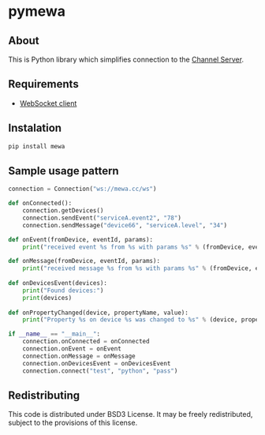 # pymewa

## About
This is Python library which simplifies connection to the [Channel Server](https://github.com/AnthillTech/mewa).

## Requirements

* [WebSocket client](https://github.com/liris/websocket-client)


## Instalation

```bash
pip install mewa
```


## Sample usage pattern


```python
connection = Connection("ws://mewa.cc/ws")

def onConnected():
    connection.getDevices()
    connection.sendEvent("serviceA.event2", "78")
    connection.sendMessage("device66", "serviceA.level", "34")

def onEvent(fromDevice, eventId, params):
    print("received event %s from %s with params %s" % (fromDevice, eventId, params))

def onMessage(fromDevice, eventId, params):
    print("received message %s from %s with params %s" % (fromDevice, eventId, params))
    
def onDevicesEvent(devices):
    print("Found devices:")
    print(devices)
    
def onPropertyChanged(device, propertyName, value):
    print("Property %s on device %s was changed to %s" % (device, propertyName, value))

if __name__ == "__main__":
    connection.onConnected = onConnected
    connection.onEvent = onEvent
    connection.onMessage = onMessage
    connection.onDevicesEvent = onDevicesEvent
    connection.connect("test", "python", "pass")
```

## Redistributing
This code is distributed under BSD3 License. It may be freely redistributed, subject to the provisions of this license.
